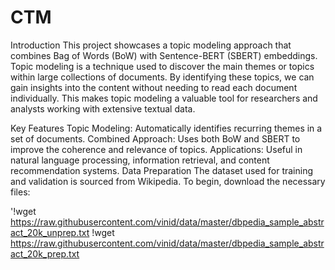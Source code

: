 # CTM
Introduction
This project showcases a topic modeling approach that combines Bag of Words (BoW) with Sentence-BERT (SBERT) embeddings. Topic modeling is a technique used to discover the main themes or topics within large collections of documents. By identifying these topics, we can gain insights into the content without needing to read each document individually. This makes topic modeling a valuable tool for researchers and analysts working with extensive textual data.

Key Features
Topic Modeling: Automatically identifies recurring themes in a set of documents.
Combined Approach: Uses both BoW and SBERT to improve the coherence and relevance of topics.
Applications: Useful in natural language processing, information retrieval, and content recommendation systems.
Data Preparation
The dataset used for training and validation is sourced from Wikipedia. To begin, download the necessary files:

'!wget https://raw.githubusercontent.com/vinid/data/master/dbpedia_sample_abstract_20k_unprep.txt
!wget https://raw.githubusercontent.com/vinid/data/master/dbpedia_sample_abstract_20k_prep.txt


